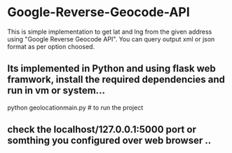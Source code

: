 # Google-Reverse-Geocode-API
This is simple implementation to get lat and lng from the given address using "Google Reverse Geocode API". You can query output xml or json format as per option choosed.


## Its implemented in Python and using flask web framwork, install the required dependencies and run in vm or system...
python geolocationmain.py   # to run the project

## check the localhost/127.0.0.1:5000 port or somthing you configured over web browser ..

